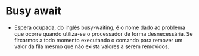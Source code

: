 # Busy await

- Espera ocupada, do inglês busy-waiting, é o nome dado ao problema que ocorre quando utiliza-se o processador de forma desnecessária. Se fircarmos a todo momento executando o comando para remover um valor da fila mesmo que não exista valores a serem removidos.
